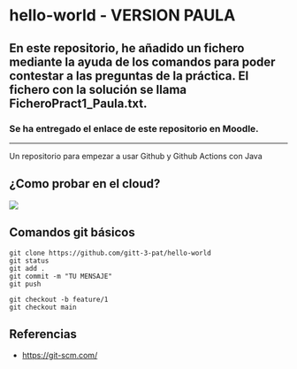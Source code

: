 # hello-world - VERSION PAULA

## En este repositorio, he añadido un fichero mediante la ayuda de los comandos para poder contestar a las preguntas de la práctica. El fichero con la solución se llama FicheroPract1_Paula.txt.

### Se ha entregado el enlace de este repositorio en Moodle. 


---------------------------------------------------------------------------------------
Un repositorio para empezar a usar Github y Github Actions con Java

## ¿Como probar en el cloud?

[![](https://gitpod.io/button/open-in-gitpod.svg)](https://gitpod.io/#https://github.com/gitt-3-pat/hello-world)

## Comandos git básicos

```
git clone https://github.com/gitt-3-pat/hello-world
git status
git add .
git commit -m "TU MENSAJE"
git push

git checkout -b feature/1
git checkout main
```

## Referencias

- https://git-scm.com/
